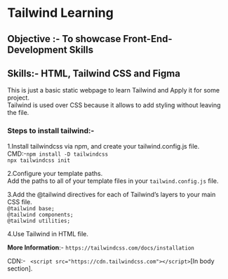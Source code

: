 # Tailwind Learning

## Objective :- To showcase Front-End-Development Skills

## Skills:- HTML, Tailwind CSS and Figma

This is just a basic static webpage to learn Tailwind and Apply it for some project.\
Tailwind is used over CSS because it allows to add styling without leaving the file.

### Steps to install tailwind:-
1.Install tailwindcss via npm, and create your tailwind.config.js file.\
CMD:-```npm install -D tailwindcss```\
```npx tailwindcss init```

2.Configure your template paths.\
Add the paths to all of your template files in your ```tailwind.config.js``` file.

3.Add the @tailwind directives for each of Tailwind’s layers to your main CSS file.\
```@tailwind base;```\
```@tailwind components;```\
```@tailwind utilities;```

4.Use Tailwind in HTML file.

__More Information__:- ```https://tailwindcss.com/docs/installation```

CDN:- ``` <script src="https://cdn.tailwindcss.com"></script>```[In body section].


